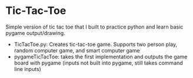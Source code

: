 # Tic-Tac-Toe

Simple version of tic tac toe that I built to practice python and learn basic pygame output/drawing. 
- TicTacToe.py: Creates tic-tac-toe game. Supports two person play, random computer game, and smart computer game
- pygameTicTacToe: takes the first implementation and outputs the game board with pygame (inputs not built into pygame, still takes command line inputs)

